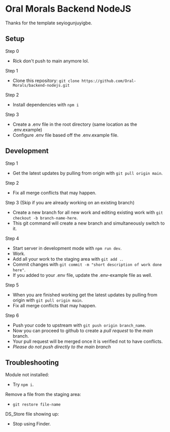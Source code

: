 # Oral Morals Backend NodeJS

Thanks for the template seyiogunjuyigbe.

## Setup

Step 0

- Rick don't push to main anymore lol.

Step 1

- Clone this repository: `git clone https://github.com/Oral-Morals/backend-nodejs.git`

Step 2

- Install dependencies with `npm i`

Step 3

- Create a .env file in the root directory (same location as the .env.example)
- Configure .env file based off the .env.example file.

## Development

Step 1

- Get the latest updates by pulling from origin with `git pull origin main`.

Step 2

- Fix all merge conflicts that may happen.

Step 3 (Skip if you are already working on an existing branch)

- Create a new branch for all new work and editing existing work with `git checkout -b branch-name-here`.
- This git command will create a new branch and simultaneously switch to it.

Step 4

- Start server in development mode with `npm run dev`.
- Work.
- Add all your work to the staging area with `git add .`.
- Commit changes with `git commit -m "short description of work done here"`.
- If you added to your .env file, update the .env-example file as well.

Step 5

- When you are finished working get the latest updates by pulling from origin with `git pull origin main`.
- Fix all merge conflicts that may happen.

Step 6

- Push your code to upstream with `git push origin branch_name`.
- Now you can proceed to github to create a _pull request_ to the _main_ branch.
- Your pull request will be merged once it is verified not to have conflicts.
- _Please do not push directly to the main branch_

## Troubleshooting

Module not installed:

- Try `npm i`.

Remove a file from the staging area:

- `git restore file-name`

DS_Store file showing up:

- Stop using Finder.
